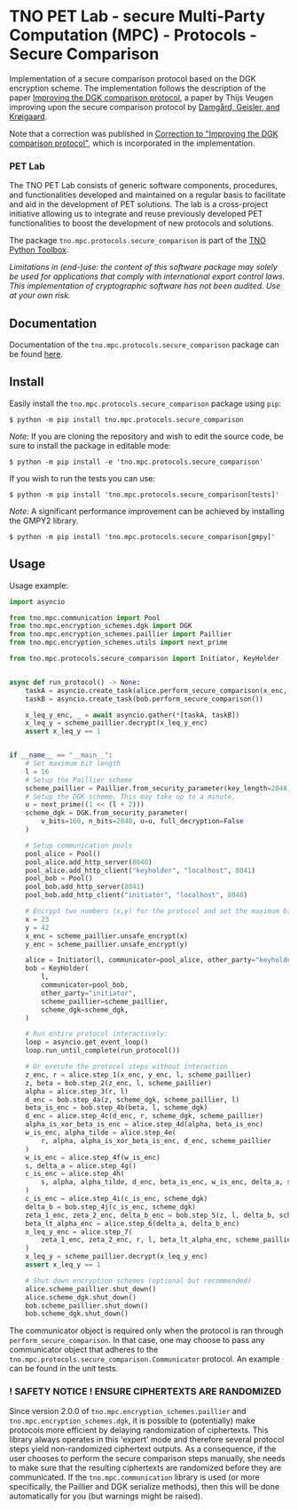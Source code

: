 # TNO PET Lab - secure Multi-Party Computation (MPC) - Protocols - Secure Comparison

Implementation of a secure comparison protocol based on the DGK encryption
scheme. The implementation follows the description of the paper
[Improving the DGK comparison
protocol](https://doi.org/10.1109/WIFS.2012.6412624), a paper by Thijs Veugen
improving upon the secure comparison protocol by [Damgård, Geisler, and
Krøigaard](https://doi.org/10.1007/978-3-540-73458-1_30).

Note that a correction was published in [Correction to "Improving the DGK
comparison protocol"](https://doi.org/10.1109/WIFS.2012.6412624), which is
incorporated in the implementation.

### PET Lab

The TNO PET Lab consists of generic software components, procedures, and functionalities developed and maintained on a regular basis to facilitate and aid in the development of PET solutions. The lab is a cross-project initiative allowing us to integrate and reuse previously developed PET functionalities to boost the development of new protocols and solutions.

The package `tno.mpc.protocols.secure_comparison` is part of the [TNO Python Toolbox](https://github.com/TNO-PET).

_Limitations in (end-)use: the content of this software package may solely be used for applications that comply with international export control laws._  
_This implementation of cryptographic software has not been audited. Use at your own risk._

## Documentation

Documentation of the `tno.mpc.protocols.secure_comparison` package can be found
[here](https://docs.pet.tno.nl/mpc/protocols/secure_comparison/4.3.2).

## Install

Easily install the `tno.mpc.protocols.secure_comparison` package using `pip`:

```console
$ python -m pip install tno.mpc.protocols.secure_comparison
```

_Note:_ If you are cloning the repository and wish to edit the source code, be
sure to install the package in editable mode:

```console
$ python -m pip install -e 'tno.mpc.protocols.secure_comparison'
```

If you wish to run the tests you can use:

```console
$ python -m pip install 'tno.mpc.protocols.secure_comparison[tests]'
```
_Note:_ A significant performance improvement can be achieved by installing the GMPY2 library.

```console
$ python -m pip install 'tno.mpc.protocols.secure_comparison[gmpy]'
```

## Usage

Usage example:

```python
import asyncio

from tno.mpc.communication import Pool
from tno.mpc.encryption_schemes.dgk import DGK
from tno.mpc.encryption_schemes.paillier import Paillier
from tno.mpc.encryption_schemes.utils import next_prime

from tno.mpc.protocols.secure_comparison import Initiator, KeyHolder


async def run_protocol() -> None:
    taskA = asyncio.create_task(alice.perform_secure_comparison(x_enc, y_enc))
    taskB = asyncio.create_task(bob.perform_secure_comparison())

    x_leq_y_enc, _ = await asyncio.gather(*[taskA, taskB])
    x_leq_y = scheme_paillier.decrypt(x_leq_y_enc)
    assert x_leq_y == 1


if __name__ == "__main__":
    # Set maximum bit length
    l = 16
    # Setup the Paillier scheme
    scheme_paillier = Paillier.from_security_parameter(key_length=2048)
    # Setup the DGK scheme. This may take up to a minute.
    u = next_prime((1 << (l + 2)))
    scheme_dgk = DGK.from_security_parameter(
        v_bits=160, n_bits=2048, u=u, full_decryption=False
    )

    # Setup communication pools
    pool_alice = Pool()
    pool_alice.add_http_server(8040)
    pool_alice.add_http_client("keyholder", "localhost", 8041)
    pool_bob = Pool()
    pool_bob.add_http_server(8041)
    pool_bob.add_http_client("initiator", "localhost", 8040)

    # Encrypt two numbers (x,y) for the protocol and set the maximum bit_length (l)
    x = 23
    y = 42
    x_enc = scheme_paillier.unsafe_encrypt(x)
    y_enc = scheme_paillier.unsafe_encrypt(y)

    alice = Initiator(l, communicator=pool_alice, other_party="keyholder")
    bob = KeyHolder(
        l,
        communicator=pool_bob,
        other_party="initiator",
        scheme_paillier=scheme_paillier,
        scheme_dgk=scheme_dgk,
    )

    # Run entire protocol interactively:
    loop = asyncio.get_event_loop()
    loop.run_until_complete(run_protocol())

    # Or execute the protocol steps without interaction
    z_enc, r = alice.step_1(x_enc, y_enc, l, scheme_paillier)
    z, beta = bob.step_2(z_enc, l, scheme_paillier)
    alpha = alice.step_3(r, l)
    d_enc = bob.step_4a(z, scheme_dgk, scheme_paillier, l)
    beta_is_enc = bob.step_4b(beta, l, scheme_dgk)
    d_enc = alice.step_4c(d_enc, r, scheme_dgk, scheme_paillier)
    alpha_is_xor_beta_is_enc = alice.step_4d(alpha, beta_is_enc)
    w_is_enc, alpha_tilde = alice.step_4e(
        r, alpha, alpha_is_xor_beta_is_enc, d_enc, scheme_paillier
    )
    w_is_enc = alice.step_4f(w_is_enc)
    s, delta_a = alice.step_4g()
    c_is_enc = alice.step_4h(
        s, alpha, alpha_tilde, d_enc, beta_is_enc, w_is_enc, delta_a, scheme_dgk
    )
    c_is_enc = alice.step_4i(c_is_enc, scheme_dgk)
    delta_b = bob.step_4j(c_is_enc, scheme_dgk)
    zeta_1_enc, zeta_2_enc, delta_b_enc = bob.step_5(z, l, delta_b, scheme_paillier)
    beta_lt_alpha_enc = alice.step_6(delta_a, delta_b_enc)
    x_leq_y_enc = alice.step_7(
        zeta_1_enc, zeta_2_enc, r, l, beta_lt_alpha_enc, scheme_paillier
    )
    x_leq_y = scheme_paillier.decrypt(x_leq_y_enc)
    assert x_leq_y == 1

    # Shut down encryption schemes (optional but recommended)
    alice.scheme_paillier.shut_down()
    alice.scheme_dgk.shut_down()
    bob.scheme_paillier.shut_down()
    bob.scheme_dgk.shut_down()
```

The communicator object is required only when the protocol is ran through `perform_secure_comparison`. In that case, one may choose to pass any communicator object that adheres to the `tno.mpc.protocols.secure_comparison.Communicator` protocol. An example can be found in the unit tests.

### ! SAFETY NOTICE ! ENSURE CIPHERTEXTS ARE RANDOMIZED

Since version 2.0.0 of `tno.mpc.encryption_schemes.paillier` and `tno.mpc.encryption_schemes.dgk`, it is possible to (potentially) make protocols more efficient by delaying randomization of ciphertexts. This library always operates in this 'expert' mode and therefore several protocol steps yield non-randomized ciphertext outputs. As a consequence, if the user chooses to perform the secure comparison steps manually, she needs to make sure that the resulting ciphertexts are randomized before they are communicated. If the `tno.mpc.communication` library is used (or more specifically, the Paillier and DGK serialize methods), then this will be done automatically for you (but warnings might be raised).

